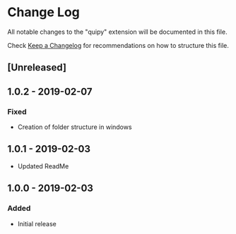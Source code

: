 # Change Log

All notable changes to the "quipy" extension will be documented in this file.

Check [Keep a Changelog](http://keepachangelog.com/) for recommendations on how to structure this file.

## [Unreleased]

## 1.0.2 - 2019-02-07

### Fixed

-   Creation of folder structure in windows

## 1.0.1 - 2019-02-03

-   Updated ReadMe

## 1.0.0 - 2019-02-03

### Added

-   Initial release
